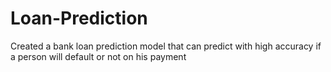 # Loan-Prediction
Created a bank loan prediction model that can predict with high accuracy if a person will default or not on his payment
